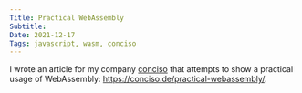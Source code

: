 ```yaml
---
Title: Practical WebAssembly
Subtitle:
Date: 2021-12-17
Tags: javascript, wasm, conciso
---
```


I wrote an article for my company [conciso](https://conciso.de) that attempts to show a practical 
usage of WebAssembly: https://conciso.de/practical-webassembly/.
